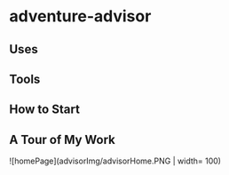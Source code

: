 # adventure-advisor

## Uses

## Tools

## How to Start

## A Tour of My Work

![homePage](advisorImg/advisorHome.PNG | width= 100)
